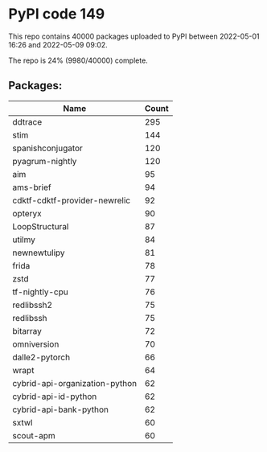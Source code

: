 # PyPI code 149

This repo contains 40000 packages uploaded to PyPI between 
2022-05-01 16:26 and 2022-05-09 09:02.

The repo is 24% (9980/40000) complete.

## Packages:

| Name  | Count |
| ----- | ----- |
| ddtrace | 295 |
| stim | 144 |
| spanishconjugator | 120 |
| pyagrum-nightly | 120 |
| aim | 95 |
| ams-brief | 94 |
| cdktf-cdktf-provider-newrelic | 92 |
| opteryx | 90 |
| LoopStructural | 87 |
| utilmy | 84 |
| newnewtulipy | 81 |
| frida | 78 |
| zstd | 77 |
| tf-nightly-cpu | 76 |
| redlibssh2 | 75 |
| redlibssh | 75 |
| bitarray | 72 |
| omniversion | 70 |
| dalle2-pytorch | 66 |
| wrapt | 64 |
| cybrid-api-organization-python | 62 |
| cybrid-api-id-python | 62 |
| cybrid-api-bank-python | 62 |
| sxtwl | 60 |
| scout-apm | 60 |


